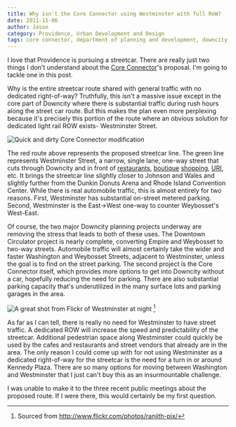 ```yaml
---
title: Why isn't the Core Connector using Westminster with full RoW?
date: 2011-11-06
author: Jason
category: Providence, Urban Development and Design
tags: core connector, department of planning and development, downcity, providence, ri, streetcar, urban development, westminster street
---
```


I love that Providence is pursuing a streetcar. There are really just
two things I don't understand about the [Core Connector][]'s proposal.
I'm going to tackle one in this post.

Why is the entire streetcar route shared with general traffic with no
dedicated right-of-way? Truthfully, this isn't a massive issue except in
the core part of Downcity where there is substantial traffic during rush
hours along the street car route. But this makes the plan even more
perplexing because it's precisely this portion of the route where an
obvious solution for dedicated light rail ROW exists- Westminster
Street.

![Quick and dirty Core Connector modification][]

The red route above represents the proposed streetcar line. The green
line represents Westminster Street, a narrow, single lane, one-way
street that cuts through Downcity and in front of [restaurants][],
[boutique][] [shopping][], [URI][], etc. It brings the streetcar line
slightly closer to Johnson and Wales and slightly further from the
Dunkin Donuts Arena and Rhode Island Convention Center. While there is
real automobile traffic, this is almost entirely for two reasons. First,
Westminster has substantial on-street metered parking. Second,
Westminster is the East-\>West one-way to counter Weybosset's West-East.

Of course, the two major Downcity planning projects underway are
removing the stress that leads to both of these uses. The Downtown
Circulator project is nearly complete, converting Empire and Weybosset
to two-way streets. Automobile traffic will almost certainly take the
wider and faster Washington and Weybosset Streets, adjacent to
Westminster, unless the goal is to find on the street parking. The
second project is the Core Connector itself, which provides more options
to get into Downcity without a car, hopefully reducing the need for
parking. There are also substantial parking capacity that's
underutilized in the many surface lots and parking garages in the area.

![A great shot from Flickr of Westminster at night][] [^sourceone]

As far as I can tell, there is really no need for Westminster to have
street traffic. A dedicated ROW will increase the speed and
predictability of the streetcar. Additional pedestrian space along
Westminster could quickly be used by the cafes and restaurants and
street vendors that already are in the area. The only reason I could
come up with for not using Westminster as a dedicated right-of-way for
the streetcar is the need for a turn in or around Kennedy Plaza. There
are so many options for moving between Washington and Westminster that I
just can't buy this as an insurmountable challenge.

I was unable to make it to the three recent public meetings about the
proposed route. If I were there, this would certainly be my first
question.


[Core Connector]: http://providencecoreconnector.com/
[Quick and dirty Core Connector modification]: /img/Route-November-3.png
  "CoreConnectorRouteModified"
[restaurants]: http://suraprovidence.com/
[boutique]: http://www.queenofheartsandmodernlove.com/
[shopping]: http://www.shopwarf.com
[URI]: http://www.uri.edu/prov/
[A great shot from Flickr of Westminster at night]: http://blog.jasonpbecker.com/wp-content/uploads/2011/11/4256071978_aaf18cb143_z.jpg
  "Westminster at Night"

[^sourceone]: Sourced from http://www.flickr.com/photos/ranjith-pix/